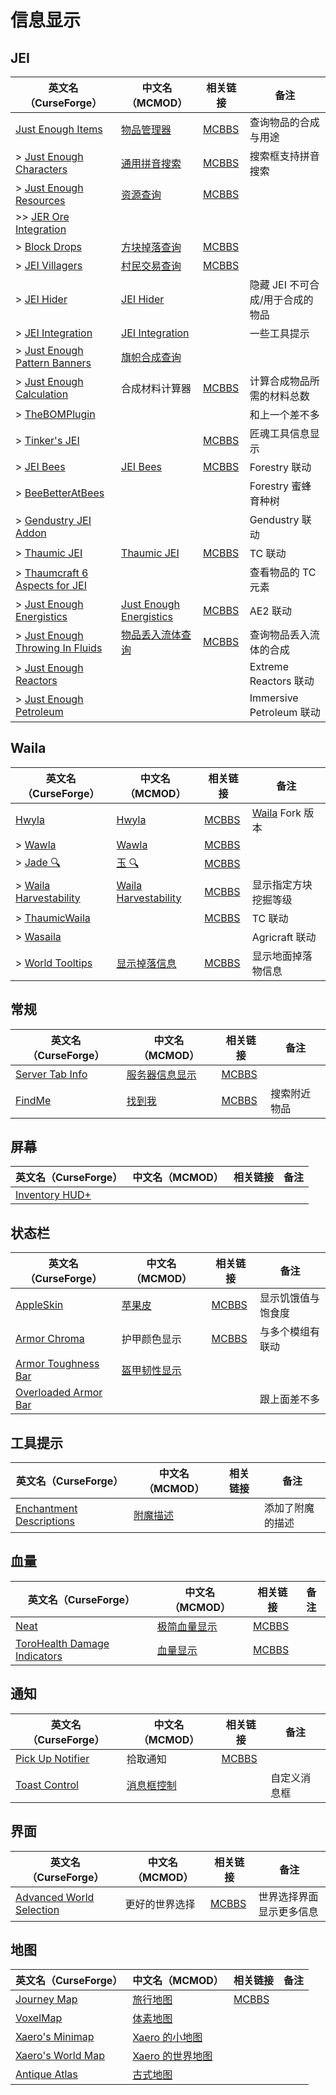 # 信息显示

## JEI

| 英文名（CurseForge）                                                                                        | 中文名（MCMOD）                                                 | 相关链接                                              | 备注                             |
| ----------------------------------------------------------------------------------------------------------- | --------------------------------------------------------------- | ----------------------------------------------------- | -------------------------------- |
| [Just Enough Items](https://www.curseforge.com/minecraft/mc-mods/jei)                                       | [物品管理器](https://www.mcmod.cn/class/459.html)               | [MCBBS](https://www.mcbbs.net/thread-660463-1-1.html) | 查询物品的合成与用途             |
| > [Just Enough Characters](https://www.curseforge.com/minecraft/mc-mods/just-enough-characters)             | [通用拼音搜索](https://www.mcmod.cn/class/840.html)             | [MCBBS](https://www.mcbbs.net/thread-639271-1-1.html) | 搜索框支持拼音搜索               |
| > [Just Enough Resources](https://www.curseforge.com/minecraft/mc-mods/just-enough-resources-jer)           | [资源查询](https://www.mcmod.cn/class/855.html)                 | [MCBBS](https://www.mcbbs.net/thread-808282-1-1.html) |                                  |
| >> [JER Ore Integration](https://www.curseforge.com/minecraft/mc-mods/jer-ore-integration)                  |                                                                 |                                                       |                                  |
| > [Block Drops](https://www.curseforge.com/minecraft/mc-mods/block-drops-jei-addon)                         | [方块掉落查询](https://www.mcmod.cn/class/997.html)             | [MCBBS](https://www.mcbbs.net/thread-626795-1-1.html) |                                  |
| > [JEI Villagers](https://www.curseforge.com/minecraft/mc-mods/jei-villagers)                               | [村民交易查询](https://www.mcmod.cn/class/2143.html)            | [MCBBS](https://www.mcbbs.net/thread-772483-1-1.html) |                                  |
| > [JEI Hider](https://www.curseforge.com/minecraft/mc-mods/jei-hider)                                       | [JEI Hider](https://www.mcmod.cn/class/1754.html)               |                                                       | 隐藏 JEI 不可合成/用于合成的物品 |
| > [JEI Integration](https://www.curseforge.com/minecraft/mc-mods/jei-integration)                           | [JEI Integration](https://www.mcmod.cn/class/2077.html)         |                                                       | 一些工具提示                     |
| > [Just Enough Pattern Banners](https://www.curseforge.com/minecraft/mc-mods/just-enough-pattern-banners)   | [旗帜合成查询](https://www.mcmod.cn/class/1273.html)            |                                                       |                                  |
| > [Just Enough Calculation](https://www.curseforge.com/minecraft/mc-mods/just-enough-calculation)           | 合成材料计算器                                                  | [MCBBS](https://www.mcbbs.net/thread-561503-1-1.html) | 计算合成物品所需的材料总数       |
| > [TheBOMPlugin](https://www.curseforge.com/minecraft/mc-mods/thebomplugin)                                 |                                                                 |                                                       | 和上一个差不多                   |
| > [Tinker's JEI](https://www.curseforge.com/minecraft/mc-mods/tinkers-jei)                                  |                                                                 | [MCBBS](https://www.mcbbs.net/thread-790828-1-1.html) | 匠魂工具信息显示                 |
| > [JEI Bees](https://www.curseforge.com/minecraft/mc-mods/jei-bees)                                         | [JEI Bees](https://www.mcmod.cn/class/805.html)                 | [MCBBS](https://www.mcbbs.net/thread-819609-1-1.html) | Forestry 联动                    |
| > [BeeBetterAtBees](https://www.curseforge.com/minecraft/mc-mods/beebetteratbees)                           |                                                                 |                                                       | Forestry 蜜蜂育种树              |
| > [Gendustry JEI Addon](https://www.curseforge.com/minecraft/mc-mods/gendustry-jei-addon)                   |                                                                 |                                                       | Gendustry 联动                   |
| > [Thaumic JEI](https://www.curseforge.com/minecraft/mc-mods/thaumic-jei)                                   | [Thaumic JEI](https://www.mcmod.cn/class/1008.html)             | [MCBBS](https://www.mcbbs.net/thread-776834-1-1.html) | TC 联动                          |
| > [Thaumcraft 6 Aspects for JEI](https://www.curseforge.com/minecraft/mc-mods/thaumcraft-6-aspects-for-jei) |                                                                 |                                                       | 查看物品的 TC 元素               |
| > [Just Enough Energistics](https://www.curseforge.com/minecraft/mc-mods/just-enough-energistics-jee)       | [Just Enough Energistics](https://www.mcmod.cn/class/1537.html) | [MCBBS](https://www.mcbbs.net/thread-936541-1-1.html) | AE2 联动                         |
| > [Just Enough Throwing In Fluids](https://www.curseforge.com/minecraft/mc-mods/jetif)                      | [物品丢入流体查询](https://www.mcmod.cn/class/2094.html)        | [MCBBS](https://www.mcbbs.net/thread-832797-1-1.html) | 查询物品丢入流体的合成           |
| > [Just Enough Reactors](https://www.curseforge.com/minecraft/mc-mods/just-enough-reactors)                 |                                                                 |                                                       | Extreme Reactors 联动            |
| > [Just Enough Petroleum](https://www.curseforge.com/minecraft/mc-mods/just-enough-petroleum)               |                                                                 |                                                       | Immersive Petroleum 联动         |

## Waila

| 英文名（CurseForge）                                                                        | 中文名（MCMOD）                                             | 相关链接                                              | 备注                                                                  |
| ------------------------------------------------------------------------------------------- | ----------------------------------------------------------- | ----------------------------------------------------- | --------------------------------------------------------------------- |
| [Hwyla](https://www.curseforge.com/minecraft/mc-mods/hwyla)                                 | [Hwyla](https://www.mcmod.cn/class/668.html)                | [MCBBS](https://www.mcbbs.net/thread-648893-1-1.html) | [Waila](https://www.curseforge.com/minecraft/mc-mods/waila) Fork 版本 |
| > [Wawla](https://www.curseforge.com/minecraft/mc-mods/wawla-what-are-we-looking-at)        | [Wawla](https://www.mcmod.cn/class/1201.html)               | [MCBBS](https://www.mcbbs.net/thread-565866-1-1.html) |                                                                       |
| > [Jade 🔍](https://www.curseforge.com/minecraft/mc-mods/jade)                               | [玉 🔍](https://www.mcmod.cn/class/3482.html)                | [MCBBS](https://www.mcbbs.net/thread-874937-1-1.html) |                                                                       |
| > [Waila Harvestability](https://www.curseforge.com/minecraft/mc-mods/waila-harvestability) | [Waila Harvestability](https://www.mcmod.cn/class/666.html) | [MCBBS](https://www.mcbbs.net/thread-608318-1-1.html) | 显示指定方块挖掘等级                                                  |
| > [ThaumicWaila](https://www.curseforge.com/minecraft/mc-mods/thaumicwaila)                 |                                                             | [MCBBS](https://www.mcbbs.net/thread-960544-1-1.html) | TC 联动                                                               |
| > [Wasaila](https://www.curseforge.com/minecraft/mc-mods/wasaila)                           |                                                             |                                                       | Agricraft 联动                                                        |
| > [World Tooltips](https://www.curseforge.com/minecraft/mc-mods/world-tooltips)             | [显示掉落信息](https://www.mcmod.cn/class/2682.html)        | [MCBBS](https://www.mcbbs.net/thread-678452-1-1.html) | 显示地面掉落物信息                                                    |

## 常规

| 英文名（CurseForge）                                                               | 中文名（MCMOD）                                        | 相关链接                                              | 备注         |
| ---------------------------------------------------------------------------------- | ------------------------------------------------------ | ----------------------------------------------------- | ------------ |
| [Server Tab Info](https://www.curseforge.com/minecraft/mc-mods/server-tab-info)    | [服务器信息显示](https://www.mcmod.cn/class/2717.html) | [MCBBS](https://www.mcbbs.net/thread-790756-1-1.html) |              |
| [FindMe](https://www.curseforge.com/minecraft/mc-mods/findme)                      | [找到我](https://www.mcmod.cn/class/2156.html)         | [MCBBS](https://www.mcbbs.net/thread-790741-1-1.html) | 搜索附近物品 |

## 屏幕

| 英文名（CurseForge）                                                               | 中文名（MCMOD）                                        | 相关链接                                              | 备注         |
| ---------------------------------------------------------------------------------- | ------------------------------------------------------ | ----------------------------------------------------- | ------------ |
| [Inventory HUD+](https://www.curseforge.com/minecraft/mc-mods/inventory-hud-forge) |                                                        |                                                       |              |

## 状态栏

| 英文名（CurseForge）                                                                      | 中文名（MCMOD）                                      | 相关链接                                              | 备注               |
| ----------------------------------------------------------------------------------------- | ---------------------------------------------------- | ----------------------------------------------------- | ------------------ |
| [AppleSkin](https://www.curseforge.com/minecraft/mc-mods/appleskin)                       | [苹果皮](https://www.mcmod.cn/class/744.html)        | [MCBBS](https://www.mcbbs.net/thread-808144-1-1.html) | 显示饥饿值与饱食度 |
| [Armor Chroma](https://www.curseforge.com/minecraft/mc-mods/armor-chroma)                 | 护甲颜色显示                                         | [MCBBS](https://www.mcbbs.net/thread-772358-1-1.html) | 与多个模组有联动   |
| [Armor Toughness Bar](https://www.curseforge.com/minecraft/mc-mods/armor-toughness-bar)   | [盔甲韧性显示](https://www.mcmod.cn/class/2964.html) |                                                       |                    |
| [Overloaded Armor Bar](https://www.curseforge.com/minecraft/mc-mods/overloaded-armor-bar) |                                                      |                                                       | 跟上面差不多       |

## 工具提示

| 英文名（CurseForge）                                                                              | 中文名（MCMOD）                                  | 相关链接 | 备注             |
| ------------------------------------------------------------------------------------------------- | ------------------------------------------------ | -------- | ---------------- |
| [Enchantment Descriptions](https://www.curseforge.com/minecraft/mc-mods/enchantment-descriptions) | [附魔描述](https://www.mcmod.cn/class/1945.html) |          | 添加了附魔的描述 |

## 血量

| 英文名（CurseForge）                                                                                      | 中文名（MCMOD）                                     | 相关链接                                              | 备注 |
| --------------------------------------------------------------------------------------------------------- | --------------------------------------------------- | ----------------------------------------------------- | ---- |
| [Neat](https://www.curseforge.com/minecraft/mc-mods/neat)                                                 | [极简血量显示](https://www.mcmod.cn/class/619.html) | [MCBBS](https://www.mcbbs.net/thread-938958-1-1.html) |      |
| [ToroHealth Damage Indicators](https://www.curseforge.com/minecraft/mc-mods/torohealth-damage-indicators) | [血量显示](https://www.mcmod.cn/class/1015.html)    | [MCBBS](https://www.mcbbs.net/thread-628833-1-1.html) |      |

## 通知

| 英文名（CurseForge）                                                              | 中文名（MCMOD）                                    | 相关链接                                               | 备注         |
| --------------------------------------------------------------------------------- | -------------------------------------------------- | ------------------------------------------------------ | ------------ |
| [Pick Up Notifier](https://www.curseforge.com/minecraft/mc-mods/pick-up-notifier) | 拾取通知                                           | [MCBBS](https://www.mcbbs.net/thread-1123313-1-1.html) |              |
| [Toast Control](https://www.curseforge.com/minecraft/mc-mods/toast-control)       | [消息框控制](https://www.mcmod.cn/class/1758.html) |                                                        | 自定义消息框 |

## 界面

| 英文名（CurseForge）                                                                              | 中文名（MCMOD） | 相关链接                                              | 备注                     |
| ------------------------------------------------------------------------------------------------- | --------------- | ----------------------------------------------------- | ------------------------ |
| [Advanced World Selection](https://www.curseforge.com/minecraft/mc-mods/advanced-world-selection) | 更好的世界选择  | [MCBBS](https://www.mcbbs.net/thread-597501-1-1.html) | 世界选择界面显示更多信息 |

## 地图

| 英文名（CurseForge）                                                               | 中文名（MCMOD）                                          | 相关链接                                              | 备注 |
| ---------------------------------------------------------------------------------- | -------------------------------------------------------- | ----------------------------------------------------- | ---- |
| [Journey Map](https://www.curseforge.com/minecraft/mc-mods/journeymap)             | [旅行地图](https://www.mcmod.cn/class/198.html)          | [MCBBS](https://www.mcbbs.net/thread-612917-1-1.html) |      |
| [VoxelMap](https://www.curseforge.com/minecraft/mc-mods/voxelmap)                  | [体素地图](https://www.mcmod.cn/class/981.html)          |                                                       |      |
| [Xaero's Minimap](https://www.curseforge.com/minecraft/mc-mods/xaeros-minimap)     | [Xaero 的小地图](https://www.mcmod.cn/class/1701.html)   |                                                       |      |
| [Xaero's World Map](https://www.curseforge.com/minecraft/mc-mods/xaeros-world-map) | [Xaero 的世界地图](https://www.mcmod.cn/class/1483.html) |                                                       |      |
| [Antique Atlas](https://www.curseforge.com/minecraft/mc-mods/antique-atlas)        | [古式地图](https://www.mcmod.cn/class/1308.html)         |                                                       |      |
